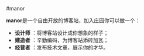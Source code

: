 #manor

**manor**是一个自由开放的博客站，加入庄园你可以做一个：

- **设计师** ：将博客站设计成你想象的样子；
- **建造者** ：辛勤编码，为博客站添砖加瓦；
- **经营者** ：发布技术文章，展示你的才华。